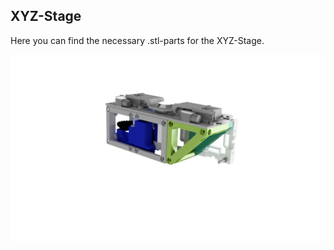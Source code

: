 ## XYZ-Stage
Here you can find the necessary .stl-parts for the XYZ-Stage. 

![](Assembly_cube_double_Zfocus.png)